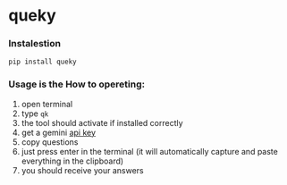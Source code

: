 # queky

### Instalestion
`pip install queky`

### Usage is the How to opereting:
1. open terminal
2. type `qk`
3. the tool should activate if installed correctly
4. get a gemini [api key](https://aistudio.google.com/app/apikey)
5. copy questions
6. just press enter in the terminal (it will automatically capture and paste everything in the clipboard)
7. you should receive your answers